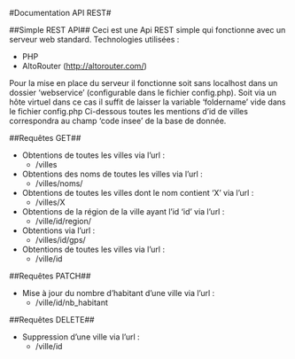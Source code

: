 #Documentation API REST#

##Simple REST API##
Ceci est une Api REST simple qui fonctionne avec un serveur web standard.
Technologies utilisées : 
* PHP
* AltoRouter (http://altorouter.com/)

Pour la mise en place du serveur il fonctionne soit sans localhost dans un dossier ‘webservice’ (configurable dans le fichier config.php). Soit via un hôte virtuel dans ce cas il suffit de laisser la variable ‘foldername’ vide dans le fichier config.php
Ci-dessous toutes les mentions d’id de villes correspondra au champ ‘code insee’ de la base de donnée.

##Requêtes GET##
* Obtentions de toutes les villes via l’url : 
  * /villes
* Obtentions des noms de toutes les villes via l’url : 
  * /villes/noms/
* Obtentions de toutes les villes dont le nom contient ‘X’ via l’url : 
  * /villes/X
* Obtentions de la région de la ville ayant l’id ‘id’ via l’url : 
  * /ville/id/region/
* Obtentions via l’url : 
  * /villes/id/gps/
* Obtentions de toutes les villes via l’url : 
  * /ville/id

 
##Requêtes PATCH##
* Mise à jour du nombre d’habitant d’une ville via l’url : 
  * /ville/id/nb_habitant


##Requêtes DELETE##
* Suppression d’une ville via l’url : 
  * /ville/id
